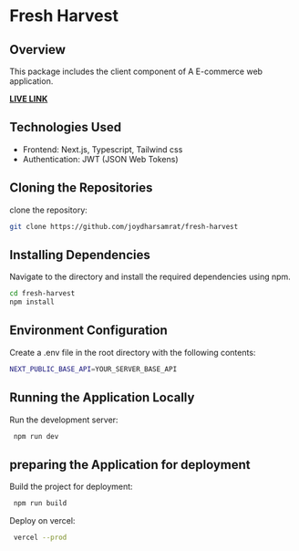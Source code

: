 # Fresh Harvest

## Overview

This package includes the client component of A E-commerce web application.

**[LIVE LINK]()**

## Technologies Used

- Frontend: Next.js, Typescript, Tailwind css
- Authentication: JWT (JSON Web Tokens)

## Cloning the Repositories

clone the repository:

```sh
git clone https://github.com/joydharsamrat/fresh-harvest
```

## Installing Dependencies

Navigate to the directory and install the required dependencies using npm.

```sh
cd fresh-harvest
npm install

```

## Environment Configuration

Create a .env file in the root directory with the following contents:

```sh
NEXT_PUBLIC_BASE_API=YOUR_SERVER_BASE_API

```

## Running the Application Locally

Run the development server:

```sh
 npm run dev
```

## preparing the Application for deployment

Build the project for deployment:

```sh
 npm run build
```

Deploy on vercel:

```sh
 vercel --prod
```
